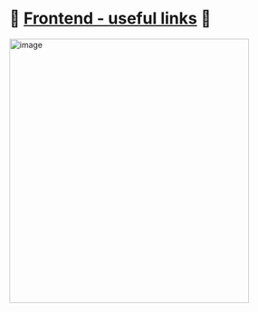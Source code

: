 #  💖 [Frontend - useful links](https://catborn.github.io/front-links/) 💖

<img width="423" height="466" alt="image" src="https://github.com/user-attachments/assets/94f5dadb-46fe-4f8b-8cb1-4a0f927fc891" />

